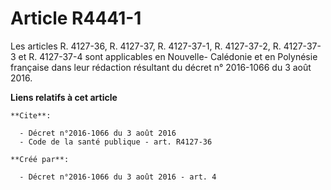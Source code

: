 # Article R4441-1

Les articles R. 4127-36, R. 4127-37, R. 4127-37-1, R. 4127-37-2, R. 4127-37-3 et R. 4127-37-4 sont applicables en Nouvelle-
Calédonie et en Polynésie française dans leur rédaction résultant du décret n° 2016-1066 du 3 août 2016.

**Liens relatifs à cet article**

	**Cite**:

	  - Décret n°2016-1066 du 3 août 2016
	  - Code de la santé publique - art. R4127-36

	**Créé par**:

	  - Décret n°2016-1066 du 3 août 2016 - art. 4
